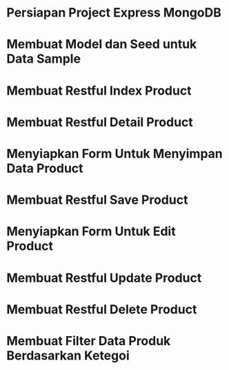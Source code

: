 # Persiapan Project Express MongoDB
# Membuat Model dan Seed untuk Data Sample
# Membuat Restful Index Product
# Membuat Restful Detail Product
# Menyiapkan Form Untuk Menyimpan Data Product
# Membuat Restful Save Product
# Menyiapkan Form Untuk Edit Product
# Membuat Restful Update Product
# Membuat Restful Delete Product
# Membuat Filter Data Produk Berdasarkan Ketegoi

